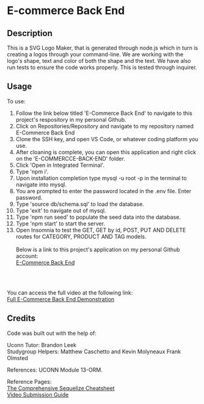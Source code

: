 # E-commerce Back End

## Description
This is a SVG Logo Maker, that is generated through node.js which in turn is creating a logos through your command-line. We are working with the logo's shape, text and color of both the shape and the text. We have also run tests to ensure the code works properly. This is tested through inquirer.  

## Usage

To use: <br>
1. Follow the link below titled 'E-Commerce Back End' to navigate to this project's respository in my personal Github. <br>
2. Click on Repositories/Repository and navigate to my repository named E-Commerce Back End<br>
3. Clone the SSH key, and open VS Code, or whatever coding platform you use. <br>
4. After cloaning is complete, you can open this application and right click on the 'E-COMMERCCE-BACK-END' folder. <br>
5. Click 'Open in Integrated Terminal'.<br>
6. Type 'npm i'.<br>
7. Upon installation completion type mysql -u root -p in the terminal to navigate into mysql.
8. You are prompted to enter the password located in the .env file. Enter password.
9. Type 'source db/schema.sql' to load the database.
10. Type 'exit' to navigate out of mysql.
11. Type 'npm run seed' to populate the seed data into the database. 
12. Type 'npm start' to start the server.
13. Open Insomnia to test the GET, GET by id, POST, PUT AND DELETE routes for CATEGORY, PRODUCT AND TAG models. 
<br><br>
Below is a link to this project's application on my personal Github account: <br>
<a href="https://github.com/Hflora2010/E-commerce-Back-End">E-Commerce Back End</a>
<br>
<br>

You can access the full video at the following link: <br>
<a href="https://watch.screencastify.com/v/b30lm67GpS01oISGmM2H"> Full E-Commerce Back End Demonstration</a><br>


## Credits

Code was built out with the help of: <br> 

Uconn Tutor: Brandon Leek <br>
Studygroup Helpers: Matthew Caschetto and Kevin Molyneaux Frank Olmsted<br>

References: 
UCONN Module 13-ORM.

Reference Pages: <br>
<a href="https://dev.to/projectescape/the-comprehensive-sequelize-cheatsheet-3m1m#validations"> The Comprehensive Sequelize Cheatsheet</a> <br>
<a href="https://coding-boot-camp.github.io/full-stack/computer-literacy/video-submission-guide"> Video Submission Guide</a> <br>

